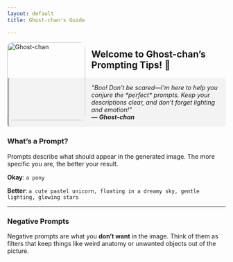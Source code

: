 ```yaml
---
layout: default
title: Ghost-chan's Guide

---
```


<img src="/assets/images/ghostchan.png" alt="Ghost-chan" style="float: left; margin: 0 1em 1em 0; width: 180px; border-radius: 12px;">

## Welcome to Ghost-chan’s Prompting Tips! 👻

<div style="background-color: #f3f3f3; border-left: 4px solid #aaa; padding: 1em; border-radius: 6px; font-style: italic; margin-bottom: 1em;">
“Boo! Don’t be scared—I'm here to help you conjure the *perfect* prompts. Keep your descriptions clear, and don’t forget lighting and emotion!”<br>
— <strong>Ghost-chan</strong>
</div>

### What’s a Prompt?

Prompts describe what should appear in the generated image. The more specific you are, the better your result.

**Okay**: `a pony`

**Better**: `a cute pastel unicorn, floating in a dreamy sky, gentle lighting, glowing stars`

---

### Negative Prompts

Negative prompts are what you **don’t want** in the image. Think of them as filters that keep things like weird anatomy or unwanted objects out of the picture.


